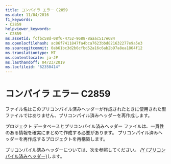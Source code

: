```yaml
---
title: コンパイラ エラー C2859
ms.date: 11/04/2016
f1_keywords:
- C2859
helpviewer_keywords:
- C2859
ms.assetid: fcfbc58d-08f6-4752-9688-8aaac517e684
ms.openlocfilehash: ac86f7411847fa4bca7623bbd821632277e9a5e3
ms.sourcegitcommit: 0ab61bc3d2b6cfbd52a16c6ab2b97a8ea1864f12
ms.translationtype: MT
ms.contentlocale: ja-JP
ms.lasthandoff: 04/23/2019
ms.locfileid: "62350414"
---
```

# <a name="compiler-error-c2859"></a>コンパイラ エラー C2859

ファイル名はこのプリコンパイル済みヘッダーが作成されたときに使用された型ファイルではありません、プリコンパイル済みヘッダーを再作成します。

プロジェクト データベースとプリコンパイル済みヘッダー ファイルは、一貫性のある情報を確実にまとめて作成する必要があります。 プリコンパイル済みヘッダーを再作成するプロジェクトを再構築します。

プリコンパイル済みヘッダーについては、次を参照してください。 [/Y (プリコンパイル済みヘッダー)](../../build/reference/y-precompiled-headers.md)します。